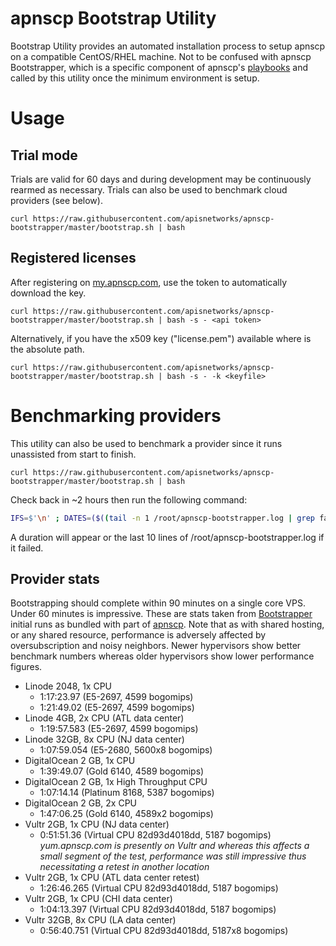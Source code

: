# apnscp Bootstrap Utility
Bootstrap Utility provides an automated installation process to setup apnscp on a compatible CentOS/RHEL machine. Not to be confused with apnscp Bootstrapper, which is a specific component of apnscp's [playbooks](https://github.com/apisnetworks/apnscp-playbooks) and called by this utility once the minimum environment is setup.

# Usage
## Trial mode
Trials are valid for 60 days and during development may be continuously rearmed as necessary. Trials can also be used to benchmark cloud providers (see below).

```shell
curl https://raw.githubusercontent.com/apisnetworks/apnscp-bootstrapper/master/bootstrap.sh | bash
```

## Registered licenses
After registering on [my.apnscp.com](https://my.apnscp.com), use the token to automatically download the key.
```shell
curl https://raw.githubusercontent.com/apisnetworks/apnscp-bootstrapper/master/bootstrap.sh | bash -s - <api token>
```

Alternatively, if you have the x509 key ("license.pem") available where <keyfile> is the absolute path.
```shell
curl https://raw.githubusercontent.com/apisnetworks/apnscp-bootstrapper/master/bootstrap.sh | bash -s - -k <keyfile>
```

# Benchmarking providers

This utility can also be used to benchmark a provider since it runs unassisted from start to finish.

```shell
curl https://raw.githubusercontent.com/apisnetworks/apnscp-bootstrapper/master/bootstrap.sh | bash
```

Check back in ~2 hours then run the following command:

```bash
IFS=$'\n' ; DATES=($((tail -n 1 /root/apnscp-bootstrapper.log | grep failed=0 ; grep -m 1 'u=root' /root/apnscp-bootstrapper.log ) | awk '{print $1, $2}')) ; [[ ${#DATES[@]} -eq 2 ]] && python -c 'from datetime import datetime; import sys; format="%Y-%m-%d %H:%M:%S,%f";print datetime.strptime(sys.argv[1], format)-datetime.strptime(sys.argv[2], format)' "${DATES[0]}" "${DATES[1]}" || (echo -e "\n>>> Unable to verify Bootstrapper completed - is Ansible still running or did it fail? Last 10 lines follow" && tail -n 10 /root/apnscp-bootstrapper.log)
```

A duration will appear or the last 10 lines of /root/apnscp-bootstrapper.log if it failed.



## Provider stats

Bootstrapping should complete within 90 minutes on a single core VPS. Under 60 minutes is impressive. These are stats taken from [Bootstrapper](https://github.com/apisnetworks/apnscp-playbooks) initial runs as bundled with part of [apnscp](https://apisnetworks.com). Note that as with shared hosting, or any shared resource, performance is adversely affected by oversubscription and noisy neighbors. Newer hypervisors show better benchmark numbers whereas older hypervisors show lower performance figures.

* Linode 2048, 1x CPU
  * 1:17:23.97 (E5-2697, 4599 bogomips)
  * 1:21:49.02 (E5-2697, 4599 bogomips)
* Linode 4GB, 2x CPU (ATL data center)
  * 1:19:57.583 (E5-2697, 4599 bogomips)
* Linode 32GB, 8x CPU (NJ data center)
  * 1:07:59.054 (E5-2680, 5600x8 bogomips)
* DigitalOcean 2 GB, 1x CPU
  * 1:39:49.07 (Gold 6140, 4589 bogomips)
* DigitalOcean 2 GB, 1x High Throughput CPU
  * 1:07:14.14 (Platinum 8168, 5387 bogomips)
* DigitalOcean 2 GB, 2x CPU
  * 1:47:06.25 (Gold 6140, 4589x2 bogomips)
* Vultr 2GB, 1x CPU (NJ data center)
  * 0:51:51.36 (Virtual CPU 82d93d4018dd, 5187 bogomips)
    *yum.apnscp.com is presently on Vultr and whereas this affects a small segment of the test, performance was still impressive thus necessitating a retest in another location*
* Vultr 2GB, 1x CPU (ATL data center retest)
  * 1:26:46.265 (Virtual CPU 82d93d4018dd, 5187 bogomips)
* Vultr 2GB, 1x CPU (CHI data center)
  * 1:04:13.397 (Virtual CPU 82d93d4018dd, 5187 bogomips)
* Vultr 32GB, 8x CPU (LA data center)
  * 0:56:40.751 (Virtual CPU 82d93d4018dd, 5187x8 bogomips)
  
